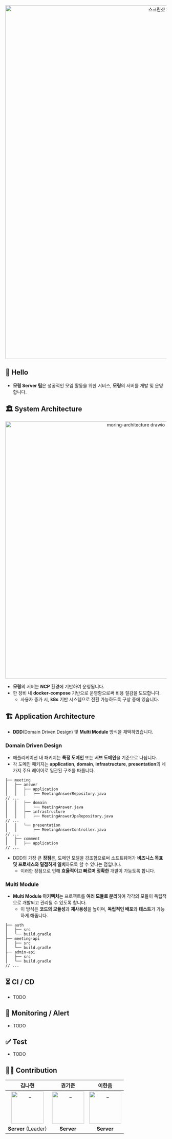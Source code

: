 
<div align=center>
  <img width="1100" alt="스크린샷 2024-08-07 오후 2 23 06" src="https://github.com/user-attachments/assets/e634746e-fc63-4e71-847a-942a5300272f">
</div>

## 🙌 Hello
- **모링 Server 팀**은 성공적인 모임 활동을 위한 서비스, **모링**의 서버를 개발 및 운영합니다.

## 🏛️ System Architecture
<div align=center>
  <img width="800" alt="moring-architecture drawio" src="https://github.com/user-attachments/assets/b42ad6b8-d452-4929-b07a-efb6f3495f27">
</div>

- **모링**의 서버는 **NCP** 환경에 기반하여 운영됩니다.
- 한 장비 내 **docker-compose** 기반으로 운영함으로써 비용 절감을 도모합니다.
    - 사용자 증가 시, **k8s** 기반 시스템으로 전환 가능하도록 구상 중에 있습니다.

## 🏗️ Application Architecture
- **DDD**(Domain Driven Design) 및 **Multi Module** 방식을 채택하였습니다.

### Domain Driven Design
- 애플리케이션 내 패키지는 **특정 도메인** 또는 **서브 도메인**을 기준으로 나뉩니다.
- 각 도메인 패키지는 **application**, **domain**, **infrastructure**, **presentation**의 네 가지 주요 레이어로 일관된 구조를 따릅니다.
```
├── meeting
│   ├── answer
│   │   ├── application
│   │   │   ├── MeetingAnswerRepository.java
// ...
│   │   ├── domain
│   │   │   └── MeetingAnswer.java
│   │   ├── infrastructure
│   │   │   ├── MeetingAnswerJpaRepository.java
// ...
│   │   └── presentation
│   │       ├── MeetingAnswerController.java
// ...
│   ├── comment
│   │   ├── application
// ...
```
- DDD의 가장 큰 **장점**은, 도메인 모델을 강조함으로써 소프트웨어가 **비즈니스 목표 및 프로세스와 밀접하게 일치**하도록 할 수 있다는 점입니다.
    - 이러한 장점으로 인해 **효율적이고 빠르며 정확한** 개발이 가능토록 합니다.

### Multi Module
- **Multi Module 아키텍처**는 프로젝트를 **여러 모듈로 분리**하여 각각의 모듈이 독립적으로 개발되고 관리될 수 있도록 합니다.
    - 이 방식은 **코드의 모듈성**과 **재사용성**을 높이며, **독립적인 배포**와 **테스트**가 가능하게 해줍니다.
```
├── auth
│   ├── src
│   └── build.gradle
├── meeting-api
│   ├── src
│   └── build.gradle
├── admin-api
│   ├── src
│   └── build.gradle
// ...
```

## ⏳ CI / CD
- TODO

## 🚨 Monitoring / Alert
- TODO

## ✅ Test
- TODO

## 🧑‍💻 Contribution
<div align=center>

| 김나현 | 권기준 | 이한음 |
|:---:|:---:|:---:|
| <a href="https://github.com/nahyeon99"> <img src="https://avatars.githubusercontent.com/u/69833665?v=4" width=100px alt="_"/> </a> | <a href="https://github.com/kkjsw17"> <img src="https://avatars.githubusercontent.com/u/39583312?v=4" width=100px alt="_"/> </a> | <a href="https://github.com/LeeHanEum"> <img src="https://avatars.githubusercontent.com/u/103233513?v=4" width=100px alt="_"/> </a> |
| **Server** (Leader) | **Server** | **Server** |

</div>
